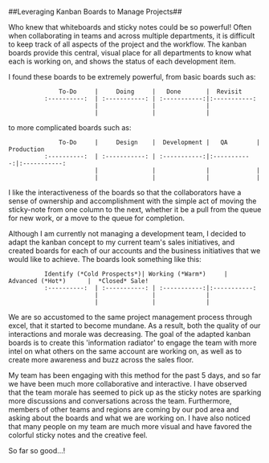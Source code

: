 ##Leveraging Kanban Boards to Manage Projects##

  Who knew that whiteboards and sticky notes could be so powerful! Often when collaborating in teams and across multiple departments, it is difficult to keep track of all aspects of the project and the workflow. The kanban boards provide this central, visual place for all departments to know what each is working on, and shows the status of each development item.
  
  I found these boards to be extremely powerful, from basic boards such as:
  
                  To-Do     |     Doing     |   Done       |  Revisit
              :----------:  | :-----------: | :-----------:|:-----------:
                            |               |              |
                            |               |              |  
  
  to more complicated boards such as:

                  To-Do     |     Design    |  Development |   QA        | Production
              :----------:  | :-----------: | :-----------:|:-----------:|:-----------:
                            |               |              |             |
                            |               |              |             |

  I like the interactiveness of the boards so that the collaborators have a sense of ownership and accomplishment with the simple act of moving the sticky-note from one column to the next, whether it be a pull from the queue for new work, or a move to the queue for completion.
  
  Although I am currently not managing a development team, I decided to adapt the kanban concept to my current team's sales initiatives, and created boards for each of our accounts and the business initiatives that we would like to achieve. The boards look something like this:
  
              Identify (*Cold Prospects*)| Working (*Warm*)     |   Advanced (*Hot*)      |  *Closed* Sale!
              :----------:  | :-----------: | :-----------:|:-----------:
                            |               |              |
                            |               |              |  


  We are so accustomed to the same project management process through excel, that it started to become mundane. As a result, both the quality of our interactions and morale was decreasing. The goal of the adapted kanban boards is to create this 'information radiator' to engage the team with more intel on what others on the same account are working on, as well as to create more awareness and buzz across the sales floor.
  
  My team has been engaging with this method for the past 5 days, and so far we have been much more collaborative and interactive. I have observed that the team morale has seemed to pick up as the sticky notes are sparking more discussions and conversations across the team. Furthermore, members of other teams and regions are coming by our pod area and asking about the boards and what we are working on. I have also noticed that many people on my team are much more visual and have favored the colorful sticky notes and the creative feel.
  
  So far so good...!
